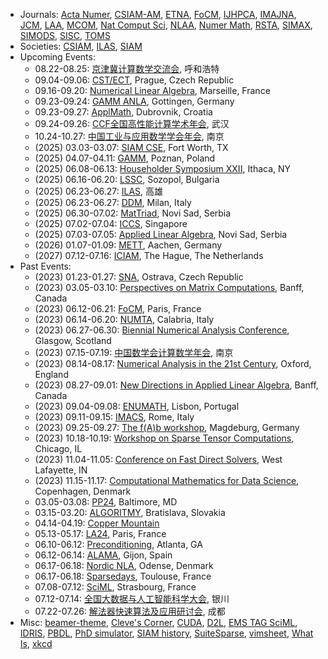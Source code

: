 <!--
# Qinmeng Zou

I'm an associate professor in the [School of Science](https://science.bupt.edu.cn) at [Beijing University of Posts and Telecommunications (BUPT)](https://www.bupt.edu.cn). My research focuses on numerical linear algebra and high performance computing. I obtained my PhD in Applied Mathematics from [Université Paris-Saclay](https://www.universite-paris-saclay.fr) in 2019.
-->

<!--
[[Google Scholar](https://scholar.google.com/citations?user=C907JC8AAAAJ&hl=en)][[ORCID](https://orcid.org/0000-0001-7752-8100)]
-->

<!--
## CV

* Jan 2023 - present: Associate Professor, School of Science, BUPT, China
* Aug 2020 - Dec 2022: Assistant Professor, School of Science, BUPT, China
* Jun 2019 - Aug 2020: Research Engineer, Laboratoire MICS, Université Paris-Saclay, France
* Feb 2016 - Jun 2019: PhD Student, Laboratoire MICS, Université Paris-Saclay, France

## Publications

* Qinmeng Zou, [A flexible block classical Gram-Schmidt skeleton with reorthogonalization](https://doi.org/10.1002/nla.2491), Numerical Linear Algebra with Applications, e2491, 2023.
* Qinmeng Zou, [GMRES algorithms over 35 years](https://doi.org/10.1016/j.amc.2023.127869), Applied Mathematics and Computation, 445:127869, 2023.
* Qinmeng Zou and Frédéric Magoulès, [Delayed gradient methods for symmetric and positive definite linear systems](https://doi.org/10.1137/20M1321140), SIAM Review, 64(3):517-553, 2022.
* Guillaume Gbikpi-Benissan, Qinmeng Zou, and Frédéric Magoulès, [Asynchronous iterations of HSS method for non-Hermitian linear systems](https://doi.org/10.1080/00207160.2021.1952572), International Journal of Computer Mathematics, 99(6):1105-1123, 2022.
* Frédéric Magoulès and Qinmeng Zou, [Asynchronous time-parallel method based on Laplace transform](https://doi.org/10.1080/00207160.2020.1737029), International Journal of Computer Mathematics, 98(1):179-194, 2021.
* Qinmeng Zou and Frédéric Magoulès, [Fast gradient methods with alignment for symmetric linear systems without using Cauchy step](https://doi.org/10.1016/j.cam.2020.113033), Journal of Computational and Applied Mathematics, 381:113033, 2021.
* Qinmeng Zou and Frédéric Magoulès, [Reducing the effect of global synchronization in delayed gradient methods for symmetric linear systems](https://doi.org/10.1016/j.advengsoft.2020.102837), Advances in Engineering Software, 147:102837, 2020.
* Qinmeng Zou and Frédéric Magoulès, [Parameter estimation in the Hermitian and skew-Hermitian splitting method using gradient iterations](https://doi.org/10.1002/nla.2304), Numerical Linear Algebra with Applications, 27(4):e2304, 2020.
* Frédéric Magoulès, Guillaume Gbikpi-Benissan, and Qinmeng Zou, [Asynchronous iterations of Parareal algorithm for option pricing models](https://doi.org/10.3390/math6040045), Mathematics, 6(4):1-18, 2018.

## Teaching

* Numerical Solution of Differential Equations - Spring 2023, Spring 2022
* Calculus I - Fall 2022, Fall 2021, Fall 2020
* Practice of Computational Science - Fall 2022, Fall 2021
* Linear Algebra - Fall 2020

## Links

-->

* Journals: [Acta Numer](https://www.cambridge.org/core/journals/acta-numerica), [CSIAM-AM](https://www.global-sci.org/csiam-am), [ETNA](https://etna.math.kent.edu), [FoCM](https://link.springer.com/journal/10208), [IJHPCA](https://journals.sagepub.com/home/HPC), [IMAJNA](https://academic.oup.com/imajna), [JCM](https://www.global-sci.org/jcm), [LAA](https://www.sciencedirect.com/journal/linear-algebra-and-its-applications), [MCOM](https://www.ams.org/cgi-bin/mstrack/accepted_papers/mcom?active=press), [Nat Comput Sci](https://www.nature.com/natcomputsci), [NLAA](https://onlinelibrary.wiley.com/journal/10991506), [Numer Math](https://link.springer.com/journal/211), [RSTA](https://royalsocietypublishing.org/journal/rsta), [SIMAX](https://epubs.siam.org/journal/sjmael), [SIMODS](https://epubs.siam.org/journal/sjmdaq), [SISC](https://epubs.siam.org/journal/sjoce3), [TOMS](https://dl.acm.org/journal/toms)
* Societies: [CSIAM](http://csiam.org.cn), [ILAS](https://ilasic.org), [SIAM](https://www.siam.org)
* Upcoming Events:
	- 08.22-08.25: [京津冀计算数学交流会](https://math.imu.edu.cn/info/1032/2102.htm), 呼和浩特
	- 09.04-09.06: [CST/ECT](https://www.civil-comp.info/diary/), Prague, Czech Republic
	- 09.16-09.20: [Numerical Linear Algebra](https://www.math.unipd.it/~nlacirm24/), Marseille, France
	- 09.23-09.24: [GAMM ANLA](https://www.uni-goettingen.de/en/687071.html), Gottingen, Germany
	- 09.23-09.27: [ApplMath](https://applmath.math.pmf.unizg.hr/2024/), Dubrovnik, Croatia
	- 09.24-09.26: [CCF全国高性能计算学术年会](https://ccf.org.cn/hpcchina2024), 武汉
	- 10.24-10.27: [中国工业与应用数学学会年会](https://meeting.csiam.org.cn/), 南京
   - (2025) 03.03-03.07: [SIAM CSE](https://www.siam.org/conferences/cm/conference/cse25), Fort Worth, TX
   - (2025) 04.07-04.11: [GAMM](https://jahrestagung.gamm-ev.de/annual-meeting-2025/), Poznan, Poland
	- (2025) 06.08-06.13: [Householder Symposium XXII](https://householder-symposium.github.io), Ithaca, NY
	- (2025) 06.16-06.20: [LSSC](https://parallel.bas.bg/Conferences/SciCom25/), Sozopol, Bulgaria
	- (2025) 06.23-06.27: [ILAS](https://ilas2025.tw), 高雄
	- (2025) 06.23-06.27: [DDM](https://www.dd29.polimi.it), Milan, Italy
	- (2025) 06.30-07.02: [MatTriad](https://mattriad2025.pmf.uns.ac.rs), Novi Sad, Serbia
	- (2025) 07.02-07.04: [ICCS](https://www.iccs-meeting.org/), Singapore
	- (2025) 07.03-07.05: [Applied Linear Algebra](https://ala2025.pmf.uns.ac.rs), Novi Sad, Serbia
	- (2026) 01.07-01.09: [METT](https://www.igpm.rwth-aachen.de/workshop/mett2023), Aachen, Germany
	- (2027) 07.12-07.16: [ICIAM](https://iciam2027.org), The Hague, The Netherlands
* Past Events:
   - (2023) 01.23-01.27: [SNA](https://www.ugn.cas.cz/event/2023/sna/), Ostrava, Czech Republic
   - (2023) 03.05-03.10: [Perspectives on Matrix Computations](https://www.birs.ca/events/2023/5-day-workshops/23w5108), Banff, Canada
	- (2023) 06.12-06.21: [FoCM](https://focm2023.org), Paris, France
	- (2023) 06.14-06.20: [NUMTA](https://www.numta.org), Calabria, Italy
	- (2023) 06.27-06.30: [Biennial Numerical Analysis Conference](https://numericalanalysisconference.org.uk), Glasgow, Scotland
	- (2023) 07.15-07.19: [中国数学会计算数学年会](http://www.cscm2021.com), 南京
	- (2023) 08.14-08.17: [Numerical Analysis in the 21st Century](https://21stcenturyna.github.io), Oxford, England
	- (2023) 08.27-09.01: [New Directions in Applied Linear Algebra](http://www.birs.ca/events/2023/5-day-workshops/23w5004), Banff, Canada
	- (2023) 09.04-09.08: [ENUMATH](https://enumath2023.com), Lisbon, Portugal
	- (2023) 09.11-09.15: [IMACS](https://www.imacs2023.eu/), Rome, Italy
	- (2023) 09.25-09.27: [The f(A)b workshop](https://indico3.mpi-magdeburg.mpg.de/event/30/), Magdeburg, Germany
	- (2023) 10.18-10.19: [Workshop on Sparse Tensor Computations](https://solomonik.cs.illinois.edu/tensor_workshop/), Chicago, IL
	- (2023) 11.04-11.05: [Conference on Fast Direct Solvers](https://www.math.purdue.edu/~xiaj/FastSolvers2023/), West Lafayette, IN
	- (2023) 11.15-11.17: [Computational Mathematics for Data Science](https://cmds.compute.dtu.dk), Copenhagen, Denmark
	- 03.05-03.08: [PP24](https://www.siam.org/conferences/cm/conference/pp24), Baltimore, MD
   - 03.15-03.20: [ALGORITMY](https://www.math.sk/alg2024/), Bratislava, Slovakia
   - 04.14-04.19: [Copper Mountain](https://grandmaster.colorado.edu/copper/)
	- 05.13-05.17: [LA24](https://www.siam.org/conferences/cm/conference/la24), Paris, France
	- 06.10-06.12: [Preconditioning](https://www.math.emory.edu/~yxi26/Precond24/), Atlanta, GA
	- 06.12-06.14: [ALAMA](https://www.unioviedo.es/alama2024/), Gijon, Spain
	- 06.17-06.18: [Nordic NLA](http://nordic-nla.eu), Odense, Denmark
	- 06.17-06.18: [Sparsedays](https://sparsedays.cerfacs.fr/), Toulouse, France
	- 07.08-07.12: [SciML](https://irma.math.unistra.fr/~micheldansac/SciML2024/), Strasbourg, France
	- 07.12-07.14: [全国大数据与人工智能科学大会](https://csiam-bdai2024.casconf.cn), 银川
	- 07.22-07.26: [解法器快速算法及应用研讨会](https://www.solver-conference.cn), 成都
* Misc: [beamer-theme](https://hartwork.org/beamer-theme-matrix/), [Cleve's Corner](https://blogs.mathworks.com/cleve/), [CUDA](https://docs.nvidia.com/cuda/), [D2L](http://d2l.ai), [EMS TAG SciML](https://ems-tag-sciml.github.io), [IDRIS](http://www.idris.fr/formations/supports_de_cours.html), [PBDL](https://physicsbaseddeeplearning.org/), [PhD simulator](https://research.wmz.ninja/projects/phd/index.html), [SIAM history](http://history.siam.org), [SuiteSparse](https://sparse.tamu.edu), [vimsheet](https://vimsheet.com), [What Is](https://nhigham.com/index-of-what-is-articles/), [xkcd](https://xkcd.com)